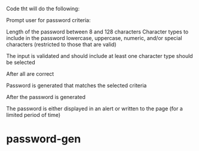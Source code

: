 Code tht will do the following:

Prompt user for password criteria:


Length of the password between 8 and 128 characters
Character types to include in the password lowercase, uppercase, numeric, and/or special characters (restricted to those that are valid)

The input is validated and should include at least one character type should be selected

After all are correct 

Password is generated that matches the selected criteria

After the password is generated

The password is either displayed in an alert or written to the page (for a limited period of time)

# password-gen
